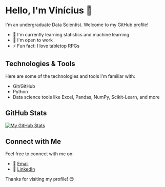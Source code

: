 # Hello, I'm Vinícius 👋

I'm an undergraduate Data Scientist. Welcome to my GitHub profile!

- 🌱 I'm currently learning statistics and machine learning
- 💼 I'm open to work
- ⚡ Fun fact: I love tabletop RPGs

## Technologies & Tools

Here are some of the technologies and tools I'm familiar with:

- Git/GitHub
- Python
- Data science tools like Excel, Pandas, NumPy, Scikit-Learn, and more

## GitHub Stats

[![My GitHub Stats](https://github-readme-stats.vercel.app/api?username=vinicius-vieri&show_icons=true&count_private=true)](https://github.com/anuraghazra/github-readme-stats)

## Connect with Me

Feel free to connect with me on:

- 📧 [Email](mailto:cttviniciusvieri@gmail.com)
- 💼 [LinkedIn](https://www.linkedin.com/in/viniciusvieri)

Thanks for visiting my profile! 😊
